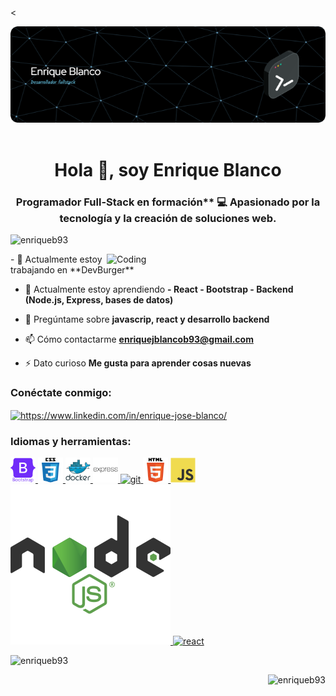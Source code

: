 <<div align="center">![MasterHead](./github-header-image%20(2).png) </div>
<br>

<h1 align="center">Hola 👋, soy Enrique Blanco</h1>
<h3 align="center">Programador Full-Stack en formación** 💻 Apasionado por la tecnología y la creación de soluciones web.</h3>

<p align="left"> <img src="https://komarev.com/ghpvc/?username=enriqueb93&label=Profile%20views&color=0e75b6&style=flat" alt="enriqueb93" /> </p>
<img align="right" alt="Coding" width="350"  src="https://user-images.githubusercontent.com/74038190/216644497-1951db19-8f3d-4e44-ac08-8e9d7e0d94a7.gif">
- 🔭 Actualmente estoy trabajando en **DevBurger**

- 🌱 Actualmente estoy aprendiendo **- React - Bootstrap - Backend (Node.js, Express, bases de datos)**

- 💬 Pregúntame sobre **javascrip, react y desarrollo backend**

- 📫 Cómo contactarme **enriquejblancob93@gmail.com**

- ⚡ Dato curioso **Me gusta para aprender cosas nuevas**

<h3 align="left">Conéctate conmigo:</h3>
<p align="left">
<a href="https://linkedin.com/in/https://www.linkedin.com/in/enrique-jose-blanco/" target="blank"><img align="center" src="https://raw.githubusercontent.com/rahuldkjain/github-profile-readme-generator/master/src/images/icons/Social/linked-in-alt.svg" alt="https://www.linkedin.com/in/enrique-jose-blanco/" height="30" width="40" /></a>
</p>

<h3 align="left">Idiomas y herramientas:</h3>
<p align="left">
  <a href="https://getbootstrap.com" target="_blank" rel="noreferrer">
    <img src="https://raw.githubusercontent.com/devicons/devicon/master/icons/bootstrap/bootstrap-plain-wordmark.svg" alt="bootstrap" width="40" height="40"/> </a>
  <a href="https://www.w3schools.com/css/" target="_blank" rel="noreferrer"> <img src="https://raw.githubusercontent.com/devicons/devicon/master/icons/css3/css3-original-wordmark.svg" alt="css3" width="40" height="40"/> </a> <a href="https://www.docker.com/" target="_blank" rel="noreferrer"> <img src="https://raw.githubusercontent.com/devicons/devicon/master/icons/docker/docker-original-wordmark.svg" alt="docker" width="40" height="40"/> </a> <a href="https://expressjs.com" target="_blank" rel="noreferrer"> <img src="https://raw.githubusercontent.com/devicons/devicon/master/icons/express/express-original-wordmark.svg" alt="express" width="40" height="40"/> </a> <a href="https://git-scm.com/" target="_blank" rel="noreferrer"> <img src="https://www.vectorlogo.zone/logos/git-scm/git-scm-icon.svg" alt="git" width="40" height="40"/> </a> <a href="https://www.w3.org/html/" target="_blank" rel="noreferrer"> <img src="https://raw.githubusercontent.com/devicons/devicon/master/icons/html5/html5-original-wordmark.svg" alt="html5" width="40" height="40"/> </a> <a href="https://developer.mozilla.org/es-ES/docs/Web/JavaScript" target="_blank" rel="noreferrer"> <img src="https://raw.githubusercontent.com/devicons/devicon/master/icons/javascript/javascript-original.svg" alt="javascript" width="40" height="40"/></a> <a href="https://nodejs.org" target="_blank" rel="noreferrer"> <img src="https://raw.githubusercontent.com/devicons/devicon/master/icons/nodejs/nodejs-original-wordmark.svg" alt="nodejs" ancho="40" alto="40"/> </a> <a href="https://reactjs.org/" target="_blank" rel="noreferrer">  <img src="https://raw.githubusercontent.es/devicons/devicon/master/icons/react/react-original-wordmark.svg" alt="react" width="40" height="40"/> </a>
  </p>

<p><img align="left" src="https://github-readme-stats.vercel.app/api/top-langs?username=enriqueb93&show_icons=true&locale=es&layout=compact" alt="enriqueb93" /></p> <br>

<p> <img align="right" src="https://github-readme-stats.vercel.app/api?username=enriqueb93&show_icons=true&locale=es" alt="enriqueb93" />

</p>

